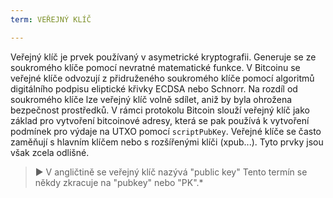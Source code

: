```yaml
---
term: VEŘEJNÝ KLÍČ

---
```

Veřejný klíč je prvek používaný v asymetrické kryptografii. Generuje se ze soukromého klíče pomocí nevratné matematické funkce. V Bitcoinu se veřejné klíče odvozují z přidruženého soukromého klíče pomocí algoritmů digitálního podpisu eliptické křivky ECDSA nebo Schnorr. Na rozdíl od soukromého klíče lze veřejný klíč volně sdílet, aniž by byla ohrožena bezpečnost prostředků. V rámci protokolu Bitcoin slouží veřejný klíč jako základ pro vytvoření bitcoinové adresy, která se pak používá k vytvoření podmínek pro výdaje na UTXO pomocí `scriptPubKey`. Veřejné klíče se často zaměňují s hlavním klíčem nebo s rozšířenými klíči (xpub...). Tyto prvky jsou však zcela odlišné.

> ► V angličtině se veřejný klíč nazývá "public key" Tento termín se někdy zkracuje na "pubkey" nebo "PK".*